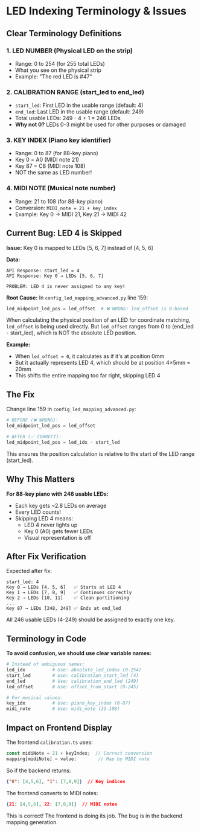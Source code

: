 # LED Indexing Terminology & Issues

## Clear Terminology Definitions

### 1. **LED NUMBER** (Physical LED on the strip)
- Range: 0 to 254 (for 255 total LEDs)
- What you see on the physical strip
- Example: "The red LED is #47"

### 2. **CALIBRATION RANGE** (start_led to end_led)
- `start_led`: First LED in the usable range (default: 4)
- `end_led`: Last LED in the usable range (default: 249)
- Total usable LEDs: 249 - 4 + 1 = 246 LEDs
- **Why not 0?** LEDs 0-3 might be used for other purposes or damaged

### 3. **KEY INDEX** (Piano key identifier)
- Range: 0 to 87 (for 88-key piano)
- Key 0 = A0 (MIDI note 21)
- Key 87 = C8 (MIDI note 108)
- NOT the same as LED number!

### 4. **MIDI NOTE** (Musical note number)
- Range: 21 to 108 (for 88-key piano)
- Conversion: `MIDI_note = 21 + key_index`
- Example: Key 0 → MIDI 21, Key 21 → MIDI 42

## Current Bug: LED 4 is Skipped

**Issue:** Key 0 is mapped to LEDs [5, 6, 7] instead of [4, 5, 6]

**Data:**
```
API Response: start_led = 4
API Response: Key 0 → LEDs [5, 6, 7]

PROBLEM: LED 4 is never assigned to any key!
```

**Root Cause:** In `config_led_mapping_advanced.py` line 159:

```python
led_midpoint_led_pos = led_offset  # ❌ WRONG: led_offset is 0-based
```

When calculating the physical position of an LED for coordinate matching, `led_offset` is being used directly. But `led_offset` ranges from 0 to (end_led - start_led), which is NOT the absolute LED position.

**Example:**
- When `led_offset = 0`, it calculates as if it's at position 0mm
- But it actually represents LED 4, which should be at position 4×5mm = 20mm
- This shifts the entire mapping too far right, skipping LED 4

## The Fix

Change line 159 in `config_led_mapping_advanced.py`:

```python
# BEFORE (❌ WRONG):
led_midpoint_led_pos = led_offset

# AFTER (✅ CORRECT):
led_midpoint_led_pos = led_idx - start_led
```

This ensures the position calculation is relative to the start of the LED range (start_led).

## Why This Matters

**For 88-key piano with 246 usable LEDs:**
- Each key gets ~2.8 LEDs on average
- Every LED counts!
- Skipping LED 4 means:
  - LED 4 never lights up
  - Key 0 (A0) gets fewer LEDs
  - Visual representation is off

## After Fix Verification

Expected after fix:
```
start_led: 4
Key 0 → LEDs [4, 5, 6]   ✅ Starts at LED 4
Key 1 → LEDs [7, 8, 9]   ✅ Continues correctly
Key 2 → LEDs [10, 11]    ✅ Clean partitioning
...
Key 87 → LEDs [248, 249] ✅ Ends at end_led
```

All 246 usable LEDs (4-249) should be assigned to exactly one key.

## Terminology in Code

**To avoid confusion, we should use clear variable names:**

```python
# Instead of ambiguous names:
led_idx          # Use: absolute_led_index (0-254)
start_led        # Use: calibration_start_led (4)
end_led          # Use: calibration_end_led (249)
led_offset       # Use: offset_from_start (0-245)

# For musical values:
key_idx          # Use: piano_key_index (0-87)
midi_note        # Use: midi_note (21-108)
```

## Impact on Frontend Display

The frontend `calibration.ts` uses:
```typescript
const midiNote = 21 + keyIndex;  // Correct conversion
mapping[midiNote] = value;        // Map by MIDI note
```

So if the backend returns:
```json
{"0": [4,5,6], "1": [7,8,9]}  // Key indices
```

The frontend converts to MIDI notes:
```json
{21: [4,5,6], 22: [7,8,9]}  // MIDI notes
```

This is correct! The frontend is doing its job. The bug is in the backend mapping generation.
